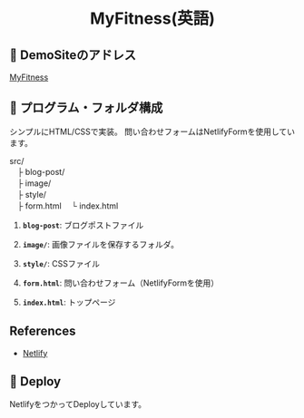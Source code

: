 
<h1 align="center">
  MyFitness(英語)
</h1>

## 💫 DemoSiteのアドレス

[MyFitness](https://frontend-nano-01.netlify.com/)



## 🧐 プログラム・フォルダ構成

シンプルにHTML/CSSで実装。
問い合わせフォームはNetlifyFormを使用しています。

src/  
　├ blog-post/  
　├ image/  
　├ style/  
　├ form.html 
　└ index.html
  
  
1.  **`blog-post`**: ブログポストファイル

2.  **`image/`**: 画像ファイルを保存するフォルダ。

3.  **`style/`**: CSSファイル

4.  **`form.html`**: 問い合わせフォーム（NetlifyFormを使用）

5.  **`index.html`**: トップページ

  

## References 

* [Netlify](https://www.netlify.com/)



## 🚀 Deploy

NetlifyをつかってDeployしています。






